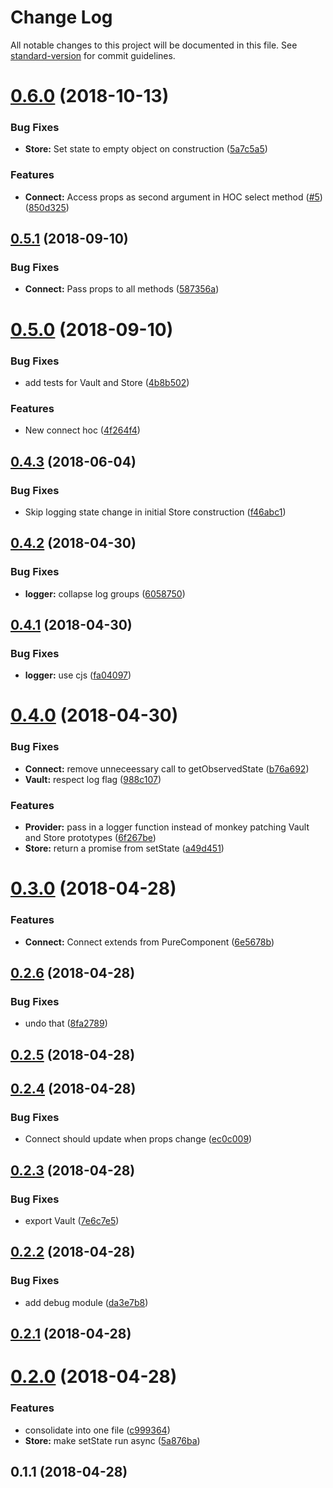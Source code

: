 # Change Log

All notable changes to this project will be documented in this file. See [standard-version](https://github.com/conventional-changelog/standard-version) for commit guidelines.

<a name="0.6.0"></a>
# [0.6.0](https://github.com/kylealwyn/synaptik/compare/v0.5.1...v0.6.0) (2018-10-13)


### Bug Fixes

* **Store:** Set state to empty object on construction ([5a7c5a5](https://github.com/kylealwyn/synaptik/commit/5a7c5a5))


### Features

* **Connect:** Access props as second argument in HOC select method ([#5](https://github.com/kylealwyn/synaptik/issues/5)) ([850d325](https://github.com/kylealwyn/synaptik/commit/850d325))



<a name="0.5.1"></a>
## [0.5.1](https://github.com/kylealwyn/synaptik/compare/v0.5.0...v0.5.1) (2018-09-10)


### Bug Fixes

* **Connect:** Pass props to all methods ([587356a](https://github.com/kylealwyn/synaptik/commit/587356a))



<a name="0.5.0"></a>
# [0.5.0](https://github.com/kylealwyn/synaptik/compare/v0.4.3...v0.5.0) (2018-09-10)


### Bug Fixes

* add tests for Vault and Store ([4b8b502](https://github.com/kylealwyn/synaptik/commit/4b8b502))


### Features

* New connect hoc ([4f264f4](https://github.com/kylealwyn/synaptik/commit/4f264f4))



<a name="0.4.3"></a>
## [0.4.3](https://github.com/kylealwyn/synaptik/compare/v0.4.2...v0.4.3) (2018-06-04)


### Bug Fixes

* Skip logging state change in initial Store construction ([f46abc1](https://github.com/kylealwyn/synaptik/commit/f46abc1))



<a name="0.4.2"></a>
## [0.4.2](https://github.com/kylealwyn/synaptik/compare/v0.4.1...v0.4.2) (2018-04-30)


### Bug Fixes

* **logger:** collapse log groups ([6058750](https://github.com/kylealwyn/synaptik/commit/6058750))



<a name="0.4.1"></a>
## [0.4.1](https://github.com/kylealwyn/synaptik/compare/v0.4.0...v0.4.1) (2018-04-30)


### Bug Fixes

* **logger:** use cjs ([fa04097](https://github.com/kylealwyn/synaptik/commit/fa04097))



<a name="0.4.0"></a>
# [0.4.0](https://github.com/kylealwyn/synaptik/compare/v0.3.0...v0.4.0) (2018-04-30)


### Bug Fixes

* **Connect:** remove unneceessary call to getObservedState ([b76a692](https://github.com/kylealwyn/synaptik/commit/b76a692))
* **Vault:** respect log flag ([988c107](https://github.com/kylealwyn/synaptik/commit/988c107))


### Features

* **Provider:** pass in a logger function instead of monkey patching Vault and Store prototypes ([6f267be](https://github.com/kylealwyn/synaptik/commit/6f267be))
* **Store:** return a promise from setState ([a49d451](https://github.com/kylealwyn/synaptik/commit/a49d451))



<a name="0.3.0"></a>
# [0.3.0](https://github.com/kylealwyn/synaptik/compare/v0.2.6...v0.3.0) (2018-04-28)


### Features

* **Connect:** Connect extends from PureComponent ([6e5678b](https://github.com/kylealwyn/synaptik/commit/6e5678b))



<a name="0.2.6"></a>
## [0.2.6](https://github.com/kylealwyn/synaptik/compare/v0.2.5...v0.2.6) (2018-04-28)


### Bug Fixes

* undo that ([8fa2789](https://github.com/kylealwyn/synaptik/commit/8fa2789))



<a name="0.2.5"></a>
## [0.2.5](https://github.com/kylealwyn/synaptik/compare/v0.2.4...v0.2.5) (2018-04-28)



<a name="0.2.4"></a>
## [0.2.4](https://github.com/kylealwyn/synaptik/compare/v0.2.3...v0.2.4) (2018-04-28)


### Bug Fixes

* Connect should update when props change ([ec0c009](https://github.com/kylealwyn/synaptik/commit/ec0c009))



<a name="0.2.3"></a>
## [0.2.3](https://github.com/kylealwyn/synaptik/compare/v0.2.2...v0.2.3) (2018-04-28)


### Bug Fixes

* export Vault ([7e6c7e5](https://github.com/kylealwyn/synaptik/commit/7e6c7e5))



<a name="0.2.2"></a>

## [0.2.2](https://github.com/kylealwyn/synaptik/compare/v0.2.1...v0.2.2) (2018-04-28)

### Bug Fixes

* add debug module ([da3e7b8](https://github.com/kylealwyn/synaptik/commit/da3e7b8))

<a name="0.2.1"></a>

## [0.2.1](https://github.com/kylealwyn/synaptik/compare/v0.2.0...v0.2.1) (2018-04-28)

<a name="0.2.0"></a>

# [0.2.0](https://github.com/kylealwyn/synaptik/compare/v0.1.1...v0.2.0) (2018-04-28)

### Features

* consolidate into one file ([c999364](https://github.com/kylealwyn/synaptik/commit/c999364))
* **Store:** make setState run async ([5a876ba](https://github.com/kylealwyn/synaptik/commit/5a876ba))

<a name="0.1.1"></a>

## 0.1.1 (2018-04-28)
